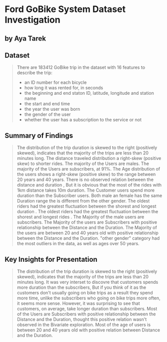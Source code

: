 # Ford GoBike System Dataset Investigation
## by Aya Tarek


## Dataset

> There are 183412 GoBike trip in the dataset with 16 features to describe the trip:
> * an ID number for each bicycle
> * how long it was rented for, in seconds
> * the beginning and end staton ID, latitude, longitude and station name
> * the start and end time
> * the year the user was born
> * the gender of the user
> * whether the user has a subscription to the service or not

## Summary of Findings

> The distribution of the trip duration is skewed to the right (positively skewed), indicates that the majority of the trips are less than 20 minutes long.
> The distance traveled distribution a right-skew (positive skew) to shorter rides.
> The majority of the Users are males.
> The majority of the Users are subscribers, at 91%.
> The Age distribution of the users  shows a right-skew (positive skew) to the range between 20 years and 40 years.
> There is no observed relation between the distance and duration ,  But it is obvious  that the most of the rides with 1km distance takes 10m duration.
> The Customer users spend more duration than the Subscriber users.
> Both male an female has the same Duration range the is different from the other gender.
> The oldest riders had the greatest fluctuation between the shorest and longest duration .
> The oldest riders had the greatest fluctuation between the shorest and longest rides .
> The Majority of the male users are subscribers. 
> The Majority of the users are Subscribers with positive relationship between the Distance and the Duration.
> The Majority of the users are between 20 and 40 years old with positive relationship between the Distance and the Duration.
> "other gender" category had the most outliers in the data, as well as ages over 50 years.
## Key Insights for Presentation

> The distribution of the trip duration is skewed to the right (positively skewed), indicates that the majority of the trips are less than 20 minutes long.
> It was very interset to discovre that customers spends more duration than the subscribers, But if you think of it as the customers don't usually going on bike trips as a result they spend more time, unlike the subscribers who going on bike trips more often, it seems more sense. However, it was surprising to see that customers, on average, take longer duration than subscribers.
> Most of the Users are Subscribers with positive relationship between the Distance and the Duration, thought this positive relation wasn't observed in the Bivariate exploration. Most of the age of users is between 20 and 40 years old with positive relation between Distance and the Duration.
